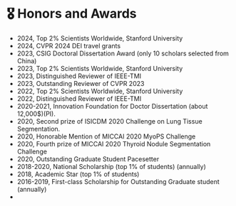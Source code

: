 # 🎖 Honors and Awards
- 2024, Top 2% Scientists Worldwide, Stanford University 
- 2024, CVPR 2024 DEI travel grants
- 2023, CSIG Doctoral Dissertation Award (only 10 scholars selected from China)
- 2023, Top 2% Scientists Worldwide, Stanford University
- 2023, Distinguished Reviewer of IEEE-TMI
- 2023, Outstanding Reviewer of CVPR 2023
- 2022, Top 2% Scientists Worldwide, Stanford University
- 2022, Distinguished Reviewer of IEEE-TMI
- 2020-2021, Innovation Foundation for Doctor Dissertation (about 12,000$\$$)(PI).
- 2020, Second prize of ISICDM 2020 Challenge on Lung Tissue Segmentation.
- 2020, Honorable Mention of MICCAI 2020 MyoPS Challenge
- 2020, Fourth prize of MICCAI 2020 Thyroid Nodule Segmentation Challenge
- 2020, Outstanding Graduate Student Pacesetter
- 2018-2020, National Scholarship (top 1% of students) (annually)
- 2018, Academic Star (top 1% of students)
- 2016-2019, First-class Scholarship for Outstanding Graduate student (annually)
- 
<!---
- 2024, Top 2% Scientists Worldwide, Stanford University 
- 2024, CVPR 2024 DEI travel grants
- 2023, CSIG Doctoral Dissertation Award (only 10 scholars selected from China)
- 2023, Top 2% Scientists Worldwide, Stanford University
- 2023, Distinguished Reviewer of IEEE-TMI
- 2023, Outstanding Reviewer of CVPR 2023
- 2022, Top 2% Scientists Worldwide, Stanford University
- 2022, Distinguished Reviewer of IEEE-TMI
- 2022, Excellent Graduate Student of NPU (only 10 students selected from NPU)
- 2020-2021, Innovation Foundation for Doctor Dissertation of NPU (about 12,000$\$$)(PI).
- 2020, Second prize of ISICDM 2020 Challenge on Lung Tissue Segmentation.
- 2020, Honorable Mention of MICCAI 2020 MyoPS Challenge
- 2020, Fourth prize of MICCAI 2020 Thyroid Nodule Segmentation Challenge
- 2020, Outstanding Graduate Student Pacesetter (only 10 students selected from NPU)
- 2018-2020, National Scholarship (top 1% of students) (annually)
- 2018, Academic Star of NPU (top 1% of students)
- 2016-2019, First-class Scholarship for Outstanding Graduate student (annually)
-->
